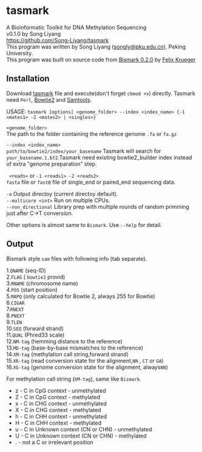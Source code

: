 # tasmark
A Bioinformatic Toolkit for DNA Methylation Sequencing  
v0.1.0 by Song Liyang  
https://github.com/Song-Liyang/tasmark  
This program was written by Song Liyang (songly@pku.edu.cn), Peking University.  
This program was built on source code from [Bismark 0.2.0](https://github.com/FelixKrueger/Bismark) by [Felix Krueger](https://github.com/FelixKrueger)  

## Installation
Download [tasmark](https://github.com/Song-Liyang/tasmark/blob/master/tasmark) file and execute(don't forget `chmod +x`) directly. Tasmark need `Perl`, [Bowtie2](http://bowtie-bio.sourceforge.net/bowtie2/) and [Samtools](http://www.htslib.org/).  

USAGE: `tasmark [options] <genome_folder> --index <index_name> {-1 <mates1> -2 <mates2> | <singles>}`  

`<genome_folder>`  
    The path to the folder containing the reference genome `.fa` or `fa.gz`  

`--index <index_name>`  
    `path/to/bowtie2/index/your_basename` Tasmark will search for `your_basename.1.bt2`.Tasmark need existing bowtie2_builder index instead of extra "genome preparation" step.  

` <reads>`  or  `-1 <reads1> -2 <reads2>`  
    `fasta` file or `fastQ` file of single_end or paired_end sequencing data.  

`-o`    Output directoy (current directoy default).  
`--multicore <int>`   Run on multiple CPUs.  
`--non_directional`   Library prep with multiple rounds of random primming just after C->T conversion.  

Other options is almost same to `Bismark`. Use `--help` for detail.


## Output
Bismark style `sam` files with following info (tab separate).  

1.`QNAME` (seq-ID)  
2.`FLAG` ( `bowtie2` provid)  
3.`RNAME` (chromosome name)  
4.`POS` (start position)  
5.`MAPQ` (only calculated for Bowtie 2, always 255 for Bowtie)  
6.`CIGAR`  
7.`RNEXT`  
8.`PNEXT`  
9.`TLEN`  
10.`SEQ` (forward strand)  
11.`QUAL` (Phred33 scale)  
12.`NM-tag` (hemming distance to the reference)  
13.`MD-tag` (base-by-base mismatches to the reference)  
14.`XM-tag` (methylation call string,forward strand)  
15.`XR-tag` (read conversion state for the alignment,`NN` , `CT` or `GA`)  
16.`XG-tag` (genome conversion state for the alignment, always`NN`)  

For methylation call string (`XM-tag`), same like `Bismark`.  
*  z - C in CpG context - unmethylated  
*  Z - C in CpG context - methylated  
*  x - C in CHG context - unmethylated  
*  X - C in CHG context - methylated  
*  h - C in CHH context - unmethylated  
*  H - C in CHH context - methylated  
*  u - C in Unknown context (CN or CHN) - unmethylated  
*  U - C in Unknown context (CN or CHN) - methylated  
*  . - not a C or irrelevant position  

